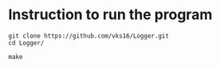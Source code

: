 # Instruction to run the program
```
git clone https://github.com/vks16/Logger.git
cd Logger/

make
```